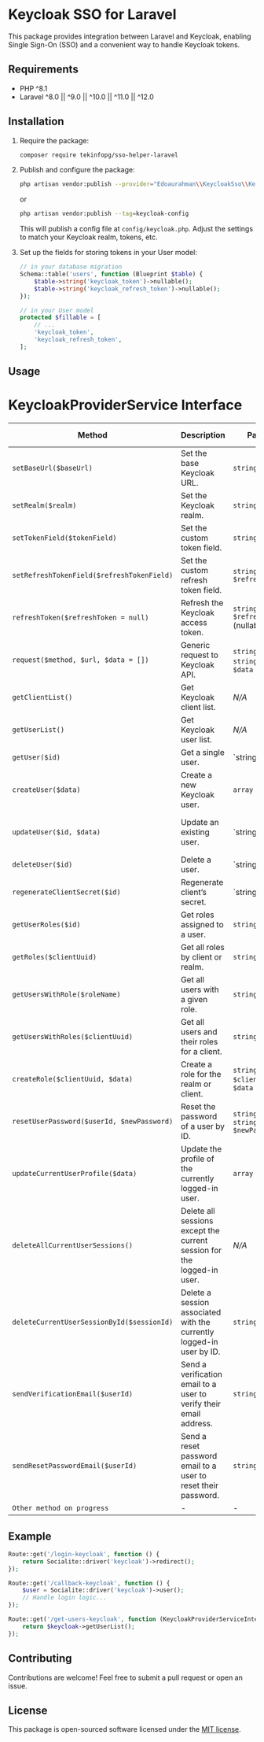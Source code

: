 # Keycloak SSO for Laravel

This package provides integration between Laravel and Keycloak, enabling Single Sign-On (SSO) and a convenient way to handle Keycloak tokens.

## Requirements

- PHP ^8.1
- Laravel ^8.0 || ^9.0 || ^10.0 || ^11.0 || ^12.0

## Installation

1. Require the package:
   ```bash
   composer require tekinfopg/sso-helper-laravel
   ```

2. Publish and configure the package:
   ```bash
   php artisan vendor:publish --provider="Edoaurahman\\KeycloakSso\\KeycloakServiceProvider" --tag=keycloak-config
   ```
   or
   ```bash
   php artisan vendor:publish --tag=keycloak-config
   ```
   This will publish a config file at `config/keycloak.php`. Adjust the settings to match your Keycloak realm, tokens, etc.

4. Set up the fields for storing tokens in your User model:
   ```php
   // in your database migration
   Schema::table('users', function (Blueprint $table) {
       $table->string('keycloak_token')->nullable();
       $table->string('keycloak_refresh_token')->nullable();
   });

   // in your User model
   protected $fillable = [
       // ...
       'keycloak_token',
       'keycloak_refresh_token',
   ];
   ```

## Usage

# KeycloakProviderService Interface

| Method                                      | Description                                                          | Parameters                              | Return Type  |
| ------------------------------------------- | -------------------------------------------------------------------- | --------------------------------------- | ------------ |
| `setBaseUrl($baseUrl)`                      | Set the base Keycloak URL.                                           | `string $baseUrl`                      | `void`       |
| `setRealm($realm)`                          | Set the Keycloak realm.                                              | `string $realm`                        | `void`       |
| `setTokenField($tokenField)`                | Set the custom token field.                                          | `string $tokenField`                   | `void`       |
| `setRefreshTokenField($refreshTokenField)`  | Set the custom refresh token field.                                  | `string $refreshTokenField`            | `void`       |
| `refreshToken($refreshToken = null)`        | Refresh the Keycloak access token.                                   | `string $refreshToken` (nullable)      | `string|null`|
| `request($method, $url, $data = [])`        | Generic request to Keycloak API.                                     | `string $method`, `string $url`, `array $data` | `array` |
| `getClientList()`                           | Get Keycloak client list.                                            | *N/A*                                  | `array`      |
| `getUserList()`                             | Get Keycloak user list.                                              | *N/A*                                  | `array`      |
| `getUser($id)`                              | Get a single user.                                                   | `string|int $id`                       | `array`      |
| `createUser($data)`                         | Create a new Keycloak user.                                          | `array $data`                          | `array`      |
| `updateUser($id, $data)`                    | Update an existing user.                                             | `string|int $id`, `array $data`        | `array`      |
| `deleteUser($id)`                           | Delete a user.                                                       | `string|int $id`                       | `array`      |
| `regenerateClientSecret($id)`               | Regenerate client’s secret.                                          | `string|int $id`                       | `array`      |
| `getUserRoles($id)`                         | Get roles assigned to a user.                                        | `string $id`                           | `array`      |
| `getRoles($clientUuid)`                     | Get all roles by client or realm.                                    | `string $clientUuid`                   | `array`      |
| `getUsersWithRole($roleName)`               | Get all users with a given role.                                     | `string $roleName`                     | `array`      |
| `getUsersWithRoles($clientUuid)`            | Get all users and their roles for a client.                         | `string $clientUuid`                   | `array`      |
| `createRole($clientUuid, $data)`            | Create a role for the realm or client.                              | `string $clientUuid`, `array $data`    | `array`      |
| `resetUserPassword($userId, $newPassword)`  | Reset the password of a user by ID.                                  | `string $userId`, `string $newPassword` | `array`      |
| `updateCurrentUserProfile($data)`           | Update the profile of the currently logged-in user.                 | `array $data`                          | `array`      |
| `deleteAllCurrentUserSessions()`            | Delete all sessions except the current session for the logged-in user. | *N/A*                                | `array`      |
| `deleteCurrentUserSessionById($sessionId)`  | Delete a session associated with the currently logged-in user by ID. | `string $sessionId`                    | `array`      |
| `sendVerificationEmail($userId)`            | Send a verification email to a user to verify their email address.  | `string $userId`                       | `array`      |
| `sendResetPasswordEmail($userId)`           | Send a reset password email to a user to reset their password.      | `string $userId`                       | `array`      |
| `Other method on progress`                  | -                                                                    | -                                       | -            |

## Example

```php
Route::get('/login-keycloak', function () {
    return Socialite::driver('keycloak')->redirect();
});

Route::get('/callback-keycloak', function () {
    $user = Socialite::driver('keycloak')->user();
    // Handle login logic...
});

Route::get('/get-users-keycloak', function (KeycloakProviderServiceInterface $keycloak) {
    return $keycloak->getUserList();
});
```

## Contributing

Contributions are welcome! Feel free to submit a pull request or open an issue.

## License

This package is open-sourced software licensed under the [MIT license](LICENSE.md).
